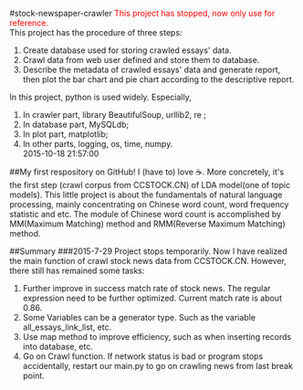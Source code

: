 #stock-newspaper-crawler
<font color=red>This project has stopped, now only use for reference.</font>  
This project has the procedure of three steps:    
1. Create database used for storing crawled essays' data.  
2. Crawl data from web user defined and store them to database.  
3. Describe the metadata of crawled essays' data and generate report, then plot the bar chart and pie chart according to
 the descriptive report.  
 
 In this project, python is used widely. Especially,  
1. In crawler part, library BeautifulSoup, urllib2, re ;  
2. In database part, MySQLdb;  
3. In plot part, matplotlib;  
4. In other parts, logging, os, time, numpy.   
2015-10-18 21:57:00  

##My first respository on GitHub!
I (have to) love :coffee:. More concretely, it's the first step (crawl corpus from CCSTOCK.CN) of LDA model(one of topic models).
This little project is about the fundamentals of natural language processing, mainly concentrating on Chinese word count,
word frequency statistic and etc. The module of Chinese word count is accomplished by MM(Maximum Matching) method
and RMM(Reverse Maximum Matching) method.

##Summary
###2015-7-29
Project stops temporarily. Now I have realized the main function of crawl stock news data from CCSTOCK.CN. However, there still has remained some tasks:  
1. Further improve in success match rate of stock news. The regular expression need to be further optimized. Current match rate is about 0.86.  
2. Some Variables can be a generator type. Such as the variable all_essays_link_list, etc.  
3. Use map method to improve efficiency, such as when inserting records into database, etc.  
4. Go on Crawl function. If network status is bad or program stops accidentally, restart our main.py to go on crawling news from last break point.
